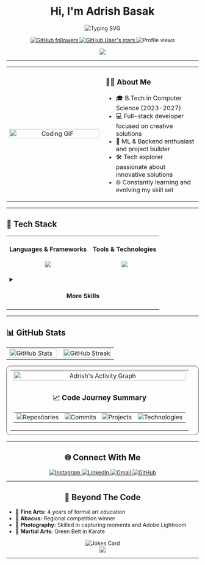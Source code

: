 <!-- Profile Header -->
<h1 align="center">Hi, I'm Adrish Basak</h1>
<p align="center">
  <img src="https://readme-typing-svg.demolab.com?font=Fira+Code&duration=3000&pause=1000&color=F723A4&center=true&vCenter=true&multiline=true&width=435&height=60&lines=Full-stack+Developer;Machine+Learning+Enthusiast;Digital+Craftsman" alt="Typing SVG" />
</p>

<div align="center">
  <a href="https://github.com/bepoooe?tab=followers">
    <img src="https://img.shields.io/github/followers/bepoooe?style=for-the-badge&logo=github&labelColor=black&color=20A7EC" alt="GitHub followers" />
  </a>
  <a href="https://github.com/bepoooe?tab=repositories&sort=stargazers">
    <img src="https://img.shields.io/github/stars/bepoooe?style=for-the-badge&logo=github&labelColor=black&color=E3492B" alt="GitHub User's stars" />
  </a>
  <img src="https://komarev.com/ghpvc/?username=bepoooe&style=for-the-badge&color=blueviolet" alt="Profile views" />
</div>

<p align="center">
  <a href="https://www.buymeacoffee.com/adrishbasak"><img src="https://img.shields.io/badge/Buy%20Me%20a%20Coffee-ffdd00?style=for-the-badge&logo=buy-me-a-coffee&logoColor=black" /></a>
</p>

---

<div align="center">
  <table border="0">
    <tr>
      <td width="50%" align="center">
        <img align="center" alt="Coding GIF" src="https://media.tenor.com/UttC4AITYR4AAAAd/full-stack-developer.gif" width="100%"/>
      </td>
      <td width="50%">
        <h3>🧑‍💻 About Me</h3>
        <ul>
          <li>🎓 B.Tech in Computer Science (2023-2027)</li>
          <li>💻 Full-stack developer focused on creative solutions</li>
          <li>🚀 ML & Backend enthusiast and project builder</li>
          <li>🛠️ Tech explorer passionate about innovative solutions</li>
          <li>🌐 Constantly learning and evolving my skill set</li>
        </ul>
      </td>
    </tr>
  </table>
</div>

---

## 🚀 Tech Stack

<div align="center">
  <table border="0">
    <tr>
      <td>
        <h4 align="center">Languages & Frameworks</h4>
        <p align="center">
          <img src="https://skillicons.dev/icons?i=java,python,js,ts,react,nodejs,threejs,tailwind" />
        </p>
      </td>
      <td>
        <h4 align="center">Tools & Technologies</h4>
        <p align="center">
          <img src="https://skillicons.dev/icons?i=git,figma,vercel,vscode,github,html,css,firebase" />
        </p>
      </td>
    </tr>
    <tr>
      <td colspan="2">
        <details>
          <summary><h4 align="center">More Skills</h4></summary>
          <p align="center">
            <img src="https://img.shields.io/badge/Figma-F24E1E?style=for-the-badge&logo=figma&logoColor=white"/>
            <img src="https://img.shields.io/badge/Git-F05032?style=for-the-badge&logo=git&logoColor=white"/>
            <img src="https://img.shields.io/badge/Vercel-000000?style=for-the-badge&logo=vercel&logoColor=white"/>
            <img src="https://img.shields.io/badge/Adobe%20Lightroom-31A8FF?style=for-the-badge&logo=Adobe%20Lightroom&logoColor=white"/>
            <img src="https://img.shields.io/badge/Canva-%2300C4CC.svg?&style=for-the-badge&logo=Canva&logoColor=white"/>
            <img src="https://img.shields.io/badge/SQL-4479A1?style=for-the-badge&logo=postgresql&logoColor=white"/>
          </p>
        </details>
      </td>
    </tr>
  </table>
</div>

---

## 📊 GitHub Stats

<div align="center">
  <table border="0" cellspacing="0" cellpadding="0">
    <tr>
      <td width="50%">
        <a href="https://github.com/anuraghazra/github-readme-stats">
          <img width="100%" src="https://github-readme-stats-mu-dusky.vercel.app/api?username=bepoooe&show_icons=true&theme=tokyonight&include_all_commits=true&count_private=true&border_radius=10&hide_border=true&cache_seconds=1800" alt="GitHub Stats"/>
        </a>
      </td>
      <td width="50%">
        <a href="https://git.io/streak-stats">
          <img width="100%" src="https://github-readme-streak-stats-coral-alpha.vercel.app/?user=bepoooe&theme=tokyonight&hide_border=true&border_radius=10" alt="GitHub Streak"/>
        </a>
      </td>
    </tr>
  </table>
  
  <div align="center">
    <table width="90%" style="border:1px solid #444; border-radius: 10px; padding: 10px;" cellspacing="10">
      <tr>
        <td colspan="2" align="center">
          <img width="100%" src="https://github-readme-activity-graph-sandy.vercel.app/graph?username=bepoooe&theme=tokyo-night&hide_border=true&bg_color=1a1b27&color=628fda&line=38bdae&point=38bdae&area=true&radius=10" alt="Adrish's Activity Graph"/>
        </td>
      </tr>
      <tr>
        <td colspan="2" align="center">
          <h3>📈 Code Journey Summary</h3>
          <table>
            <tr>
              <td><img src="https://img.shields.io/badge/20%2B-%20repos-58a6ff?style=for-the-badge&logo=github&logoColor=white" alt="Repositories"/></td>
              <td><img src="https://img.shields.io/badge/100%2B-%20commits-a78bfa?style=for-the-badge&logo=git&logoColor=white" alt="Commits"/></td>
              <td><img src="https://img.shields.io/badge/15%2B-%20projects-3b82f6?style=for-the-badge&logo=codeberg&logoColor=white" alt="Projects"/></td>
              <td><img src="https://img.shields.io/badge/15%2B-%20technologies-f472b6?style=for-the-badge&logo=codersrank&logoColor=white" alt="Technologies"/></td>
            </tr>
          </table>
        </td>
      </tr>
    </table>
  </div>

---

## 🌐 Connect With Me

<div align="center">
  <a href="https://www.instagram.com/bepoisdying/?hl=en">
    <img src="https://img.shields.io/badge/Instagram-E4405F?style=for-the-badge&logo=instagram&logoColor=white" alt="Instagram"/>
  </a>
  <a href="https://www.linkedin.com/in/adrish-basak-6a7030275/">
    <img src="https://img.shields.io/badge/LinkedIn-0077B5?style=for-the-badge&logo=linkedin&logoColor=white" alt="LinkedIn"/>
  </a>
  <a href="mailto:adrishbasak003@gmail.com">
    <img src="https://img.shields.io/badge/Gmail-D14836?style=for-the-badge&logo=gmail&logoColor=white" alt="Gmail"/>
  </a>
  <a href="https://github.com/bepoooe">
    <img src="https://img.shields.io/badge/GitHub-181717?style=for-the-badge&logo=github&logoColor=white" alt="GitHub"/>
  </a>
</div>

---

## 🎨 Beyond The Code

<div align="left">
<ul>
  <li>🎵 <b>Fine Arts:</b> 4 years of formal art education</li>
  <li>🧮 <b>Abacus:</b> Regional competition winner</li>
  <li>📸 <b>Photography:</b> Skilled in capturing moments and Adobe Lightroom</li>
  <li>🥋 <b>Martial Arts:</b> Green Belt in Karate</li>
</ul>
</div>

<div align="center">
  <img src="https://readme-jokes.vercel.app/api?theme=radical" alt="Jokes Card" />
</div>



<div align="center">
  <img src="https://capsule-render.vercel.app/api?type=waving&color=gradient&customColorList=12,14,30&height=120&section=footer&animation=twinkling&fontColor=FFFFFF"/>
</div>

---
